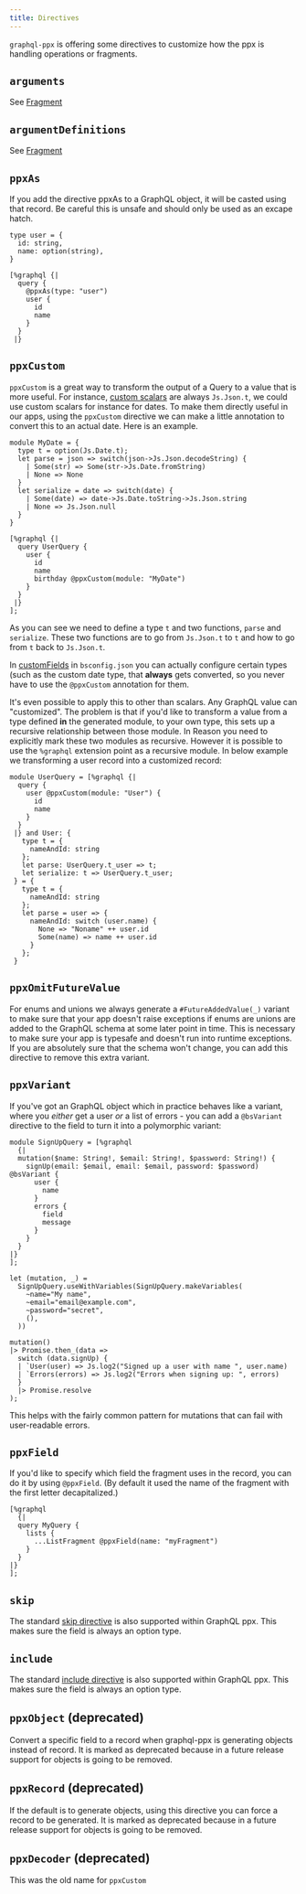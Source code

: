 ```yaml
---
title: Directives
---
```


`graphql-ppx` is offering some directives to customize how the ppx is handling
operations or fragments.

## `arguments`

See [Fragment](fragment.md)

## `argumentDefinitions`

See [Fragment](fragment.md)

## `ppxAs`

If you add the directive ppxAs to a GraphQL object, it will be casted using that
record. Be careful this is unsafe and should only be used as an excape hatch.

```reason {8}
type user = {
  id: string,
  name: option(string),
}

[%graphql {|
  query {
    @ppxAs(type: "user")
    user {
      id
      name
    }
  }
 |}
```

## `ppxCustom`

`ppxCustom` is a great way to transform the output of a Query to a value that is
more useful. For instance,
[custom scalars](https://graphql.org/learn/schema/#scalar-types) are always
`Js.Json.t`, we could use custom scalars for instance for dates. To make them
directly useful in our apps, using the `ppxCustom` directive we can make a
little annotation to convert this to an actual date. Here is an example.

```reason {18}
module MyDate = {
  type t = option(Js.Date.t);
  let parse = json => switch(json->Js.Json.decodeString) {
    | Some(str) => Some(str->Js.Date.fromString)
    | None => None
  }
  let serialize = date => switch(date) {
    | Some(date) => date->Js.Date.toString->Js.Json.string
    | None => Js.Json.null
  }
}

[%graphql {|
  query UserQuery {
    user {
      id
      name
      birthday @ppxCustom(module: "MyDate")
    }
  }
 |}
];
```

As you can see we need to define a type `t` and two functions, `parse` and
`serialize`. These two functions are to go from `Js.Json.t` to `t` and how to go
from `t` back to `Js.Json.t`.

In [customFields](/docs/configuration#customfields) in `bsconfig.json` you can
actually configure certain types (such as the custom date type, that **always**
gets converted, so you never have to use the `@ppxCustom` annotation for them.

It's even possible to apply this to other than scalars. Any GraphQL value can
"customized". The problem is that if you'd like to transform a value from a type
defined **in** the generated module, to your own type, this sets up a recursive
relationship between those module. In Reason you need to explicitly mark these
two modules as recursive. However it is possible to use the `%graphql` extension
point as a recursive module. In below example we transforming a user record into
a customized record:

```reason {3}
module UserQuery = [%graphql {|
  query {
    user @ppxCustom(module: "User") {
      id
      name
    }
  }
 |} and User: {
   type t = {
     nameAndId: string
   };
   let parse: UserQuery.t_user => t;
   let serialize: t => UserQuery.t_user;
 } = {
   type t = {
     nameAndId: string
   };
   let parse = user => {
     nameAndId: switch (user.name) {
       None => "Noname" ++ user.id
       Some(name) => name ++ user.id
     }
   };
 }
```

## `ppxOmitFutureValue`

For enums and unions we always generate a `#FutureAddedValue(_)` variant to make
sure that your app doesn't raise exceptions if enums are unions are added to the
GraphQL schema at some later point in time. This is necessary to make sure your
app is typesafe and doesn't run into runtime exceptions. If you are absolutely
sure that the schema won't change, you can add this directive to remove this
extra variant.

## `ppxVariant`

If you've got an GraphQL object which in practice behaves like a variant, where
you _either_ get a user _or_ a list of errors - you can add a `@bsVariant`
directive to the field to turn it into a polymorphic variant:

```reason
module SignUpQuery = [%graphql
  {|
  mutation($name: String!, $email: String!, $password: String!) {
    signUp(email: $email, email: $email, password: $password) @bsVariant {
      user {
        name
      }
      errors {
        field
        message
      }
    }
  }
|}
];

let (mutation, _) =
  SignUpQuery.useWithVariables(SignUpQuery.makeVariables(
    ~name="My name",
    ~email="email@example.com",
    ~password="secret",
    (),
  ))

mutation()
|> Promise.then_(data =>
  switch (data.signUp) {
  | `User(user) => Js.log2("Signed up a user with name ", user.name)
  | `Errors(errors) => Js.log2("Errors when signing up: ", errors)
  }
  |> Promise.resolve
);
```

This helps with the fairly common pattern for mutations that can fail with
user-readable errors.

## `ppxField`

If you'd like to specify which field the fragment uses in the record, you can do
it by using `@ppxField`. (By default it used the name of the fragment with the
first letter decapitalized.)

```reason
[%graphql
  {|
  query MyQuery {
    lists {
      ...ListFragment @ppxField(name: "myFragment")
    }
  }
|}
];
```

## `skip`

The standard [skip directive](https://graphql.org/learn/queries/#directives) is
also supported within GraphQL ppx. This makes sure the field is always an option
type.

## `include`

The standard [include directive](https://graphql.org/learn/queries/#directives)
is also supported within GraphQL ppx. This makes sure the field is always an
option type.

## `ppxObject` (deprecated)

Convert a specific field to a record when graphql-ppx is generating objects
instead of record. It is marked as deprecated because in a future release
support for objects is going to be removed.

## `ppxRecord` (deprecated)

If the default is to generate objects, using this directive you can force a
record to be generated. It is marked as deprecated because in a future release
support for objects is going to be removed.

## `ppxDecoder` (deprecated)

This was the old name for `ppxCustom`
